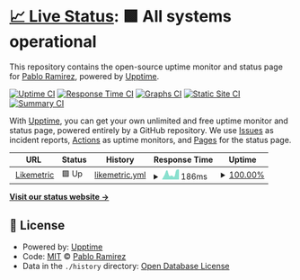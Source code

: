 # [📈 Live Status](https://paramirez.github.io/upptime): <!--live status--> **🟩 All systems operational**

This repository contains the open-source uptime monitor and status page for [Pablo Ramirez](http://pastebin.com/u/Crops), powered by [Upptime](https://github.com/upptime/upptime).

[![Uptime CI](https://github.com/paramirez/upptime/workflows/Uptime%20CI/badge.svg)](https://github.com/paramirez/upptime/actions?query=workflow%3A%22Uptime+CI%22)
[![Response Time CI](https://github.com/paramirez/upptime/workflows/Response%20Time%20CI/badge.svg)](https://github.com/paramirez/upptime/actions?query=workflow%3A%22Response+Time+CI%22)
[![Graphs CI](https://github.com/paramirez/upptime/workflows/Graphs%20CI/badge.svg)](https://github.com/paramirez/upptime/actions?query=workflow%3A%22Graphs+CI%22)
[![Static Site CI](https://github.com/paramirez/upptime/workflows/Static%20Site%20CI/badge.svg)](https://github.com/paramirez/upptime/actions?query=workflow%3A%22Static+Site+CI%22)
[![Summary CI](https://github.com/paramirez/upptime/workflows/Summary%20CI/badge.svg)](https://github.com/paramirez/upptime/actions?query=workflow%3A%22Summary+CI%22)

With [Upptime](https://upptime.js.org), you can get your own unlimited and free uptime monitor and status page, powered entirely by a GitHub repository. We use [Issues](https://github.com/paramirez/upptime/issues) as incident reports, [Actions](https://github.com/paramirez/upptime/actions) as uptime monitors, and [Pages](https://paramirez.github.io/upptime) for the status page.

<!--start: status pages-->
<!-- This summary is generated by Upptime (https://github.com/upptime/upptime) -->
<!-- Do not edit this manually, your changes will be overwritten -->
<!-- prettier-ignore -->
| URL | Status | History | Response Time | Uptime |
| --- | ------ | ------- | ------------- | ------ |
| <img alt="" src="https://icons.duckduckgo.com/ip3/likemetric.com.ico" height="13"> [Likemetric](https://likemetric.com/server/) | 🟩 Up | [likemetric.yml](https://github.com/paramirez/upptime/commits/HEAD/history/likemetric.yml) | <details><summary><img alt="Response time graph" src="./graphs/likemetric/response-time-week.png" height="20"> 186ms</summary><br><a href="https://paramirez.github.io/upptime/history/likemetric"><img alt="Response time 159" src="https://img.shields.io/endpoint?url=https%3A%2F%2Fraw.githubusercontent.com%2Fparamirez%2Fupptime%2FHEAD%2Fapi%2Flikemetric%2Fresponse-time.json"></a><br><a href="https://paramirez.github.io/upptime/history/likemetric"><img alt="24-hour response time 119" src="https://img.shields.io/endpoint?url=https%3A%2F%2Fraw.githubusercontent.com%2Fparamirez%2Fupptime%2FHEAD%2Fapi%2Flikemetric%2Fresponse-time-day.json"></a><br><a href="https://paramirez.github.io/upptime/history/likemetric"><img alt="7-day response time 186" src="https://img.shields.io/endpoint?url=https%3A%2F%2Fraw.githubusercontent.com%2Fparamirez%2Fupptime%2FHEAD%2Fapi%2Flikemetric%2Fresponse-time-week.json"></a><br><a href="https://paramirez.github.io/upptime/history/likemetric"><img alt="30-day response time 167" src="https://img.shields.io/endpoint?url=https%3A%2F%2Fraw.githubusercontent.com%2Fparamirez%2Fupptime%2FHEAD%2Fapi%2Flikemetric%2Fresponse-time-month.json"></a><br><a href="https://paramirez.github.io/upptime/history/likemetric"><img alt="1-year response time 164" src="https://img.shields.io/endpoint?url=https%3A%2F%2Fraw.githubusercontent.com%2Fparamirez%2Fupptime%2FHEAD%2Fapi%2Flikemetric%2Fresponse-time-year.json"></a></details> | <details><summary><a href="https://paramirez.github.io/upptime/history/likemetric">100.00%</a></summary><a href="https://paramirez.github.io/upptime/history/likemetric"><img alt="All-time uptime 99.96%" src="https://img.shields.io/endpoint?url=https%3A%2F%2Fraw.githubusercontent.com%2Fparamirez%2Fupptime%2FHEAD%2Fapi%2Flikemetric%2Fuptime.json"></a><br><a href="https://paramirez.github.io/upptime/history/likemetric"><img alt="24-hour uptime 100.00%" src="https://img.shields.io/endpoint?url=https%3A%2F%2Fraw.githubusercontent.com%2Fparamirez%2Fupptime%2FHEAD%2Fapi%2Flikemetric%2Fuptime-day.json"></a><br><a href="https://paramirez.github.io/upptime/history/likemetric"><img alt="7-day uptime 100.00%" src="https://img.shields.io/endpoint?url=https%3A%2F%2Fraw.githubusercontent.com%2Fparamirez%2Fupptime%2FHEAD%2Fapi%2Flikemetric%2Fuptime-week.json"></a><br><a href="https://paramirez.github.io/upptime/history/likemetric"><img alt="30-day uptime 100.00%" src="https://img.shields.io/endpoint?url=https%3A%2F%2Fraw.githubusercontent.com%2Fparamirez%2Fupptime%2FHEAD%2Fapi%2Flikemetric%2Fuptime-month.json"></a><br><a href="https://paramirez.github.io/upptime/history/likemetric"><img alt="1-year uptime 100.00%" src="https://img.shields.io/endpoint?url=https%3A%2F%2Fraw.githubusercontent.com%2Fparamirez%2Fupptime%2FHEAD%2Fapi%2Flikemetric%2Fuptime-year.json"></a></details>

<!--end: status pages-->

[**Visit our status website →**](https://paramirez.github.io/upptime)

## 📄 License

- Powered by: [Upptime](https://github.com/upptime/upptime)
- Code: [MIT](./LICENSE) © [Pablo Ramirez](http://pastebin.com/u/Crops)
- Data in the `./history` directory: [Open Database License](https://opendatacommons.org/licenses/odbl/1-0/)
